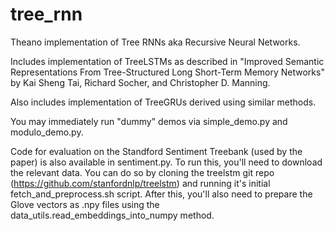 # tree_rnn
Theano implementation of Tree RNNs aka Recursive Neural Networks.

Includes implementation of TreeLSTMs as described in "Improved
Semantic Representations From Tree-Structured Long Short-Term
Memory Networks" by Kai Sheng Tai, Richard Socher, and Christopher
D. Manning.

Also includes implementation of TreeGRUs derived using similar
methods.

You may immediately run "dummy" demos via simple_demo.py and
modulo_demo.py.

Code for evaluation on the Standford Sentiment Treebank (used by
the paper) is also available in sentiment.py.  To run this, you'll
need to download the relevant data.  You can do so by cloning the
treelstm git repo (https://github.com/stanfordnlp/treelstm) and
running it's initial fetch_and_preprocess.sh script.  After this,
you'll also need to prepare the Glove vectors as .npy files
using the data_utils.read_embeddings_into_numpy method.
